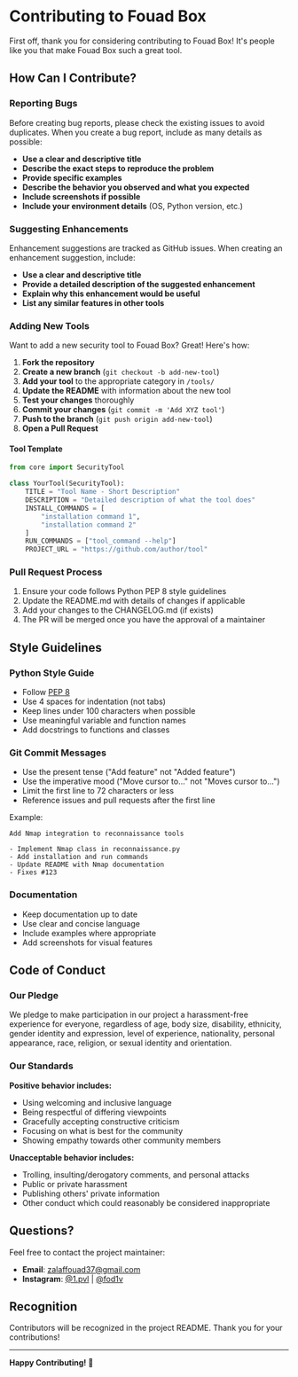 # Contributing to Fouad Box

First off, thank you for considering contributing to Fouad Box! It's people like you that make Fouad Box such a great tool.

## How Can I Contribute?

### Reporting Bugs

Before creating bug reports, please check the existing issues to avoid duplicates. When you create a bug report, include as many details as possible:

- **Use a clear and descriptive title**
- **Describe the exact steps to reproduce the problem**
- **Provide specific examples**
- **Describe the behavior you observed and what you expected**
- **Include screenshots if possible**
- **Include your environment details** (OS, Python version, etc.)

### Suggesting Enhancements

Enhancement suggestions are tracked as GitHub issues. When creating an enhancement suggestion, include:

- **Use a clear and descriptive title**
- **Provide a detailed description of the suggested enhancement**
- **Explain why this enhancement would be useful**
- **List any similar features in other tools**

### Adding New Tools

Want to add a new security tool to Fouad Box? Great! Here's how:

1. **Fork the repository**
2. **Create a new branch** (`git checkout -b add-new-tool`)
3. **Add your tool** to the appropriate category in `/tools/`
4. **Update the README** with information about the new tool
5. **Test your changes** thoroughly
6. **Commit your changes** (`git commit -m 'Add XYZ tool'`)
7. **Push to the branch** (`git push origin add-new-tool`)
8. **Open a Pull Request**

#### Tool Template

```python
from core import SecurityTool

class YourTool(SecurityTool):
    TITLE = "Tool Name - Short Description"
    DESCRIPTION = "Detailed description of what the tool does"
    INSTALL_COMMANDS = [
        "installation command 1",
        "installation command 2"
    ]
    RUN_COMMANDS = ["tool_command --help"]
    PROJECT_URL = "https://github.com/author/tool"
```

### Pull Request Process

1. Ensure your code follows Python PEP 8 style guidelines
2. Update the README.md with details of changes if applicable
3. Add your changes to the CHANGELOG.md (if exists)
4. The PR will be merged once you have the approval of a maintainer

## Style Guidelines

### Python Style Guide

- Follow [PEP 8](https://www.python.org/dev/peps/pep-0008/)
- Use 4 spaces for indentation (not tabs)
- Keep lines under 100 characters when possible
- Use meaningful variable and function names
- Add docstrings to functions and classes

### Git Commit Messages

- Use the present tense ("Add feature" not "Added feature")
- Use the imperative mood ("Move cursor to..." not "Moves cursor to...")
- Limit the first line to 72 characters or less
- Reference issues and pull requests after the first line

Example:
```
Add Nmap integration to reconnaissance tools

- Implement Nmap class in reconnaissance.py
- Add installation and run commands
- Update README with Nmap documentation
- Fixes #123
```

### Documentation

- Keep documentation up to date
- Use clear and concise language
- Include examples where appropriate
- Add screenshots for visual features

## Code of Conduct

### Our Pledge

We pledge to make participation in our project a harassment-free experience for everyone, regardless of age, body size, disability, ethnicity, gender identity and expression, level of experience, nationality, personal appearance, race, religion, or sexual identity and orientation.

### Our Standards

**Positive behavior includes:**
- Using welcoming and inclusive language
- Being respectful of differing viewpoints
- Gracefully accepting constructive criticism
- Focusing on what is best for the community
- Showing empathy towards other community members

**Unacceptable behavior includes:**
- Trolling, insulting/derogatory comments, and personal attacks
- Public or private harassment
- Publishing others' private information
- Other conduct which could reasonably be considered inappropriate

## Questions?

Feel free to contact the project maintainer:

- **Email**: zalaffouad37@gmail.com
- **Instagram**: [@1.pvl](https://instagram.com/1.pvl) | [@fod1v](https://instagram.com/fod1v)

## Recognition

Contributors will be recognized in the project README. Thank you for your contributions!

---

**Happy Contributing! 🎉**
